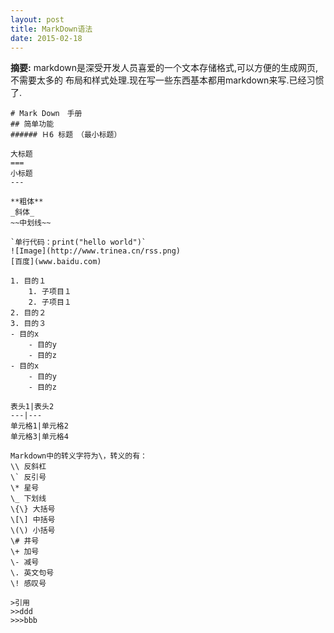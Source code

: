 ```yaml
---
layout: post
title: MarkDown语法
date: 2015-02-18
---
```


**摘要:**
markdown是深受开发人员喜爱的一个文本存储格式,可以方便的生成网页,不需要太多的
布局和样式处理.现在写一些东西基本都用markdown来写.已经习惯了.


```
# Mark Down　手册
## 简单功能
###### Ｈ6 标题　（最小标题）

大标题
===
小标题
---

**粗体**
_斜体_
~~中划线~~

`单行代码：print("hello world")`
![Image](http://www.trinea.cn/rss.png)
[百度](www.baidu.com)

1. 目的１
    1. 子项目１
    2. 子项目１
2. 目的２
3. 目的３
- 目的x
    - 目的y
    - 目的z
- 目的x
    - 目的y
    - 目的z

表头1|表头2
---|---
单元格1|单元格2
单元格3|单元格4

Markdown中的转义字符为\，转义的有：
\\ 反斜杠
\` 反引号
\* 星号
\_ 下划线
\{\} 大括号
\[\] 中括号
\(\) 小括号
\# 井号
\+ 加号
\- 减号
\. 英文句号
\! 感叹号

>引用
>>ddd
>>>bbb
```


